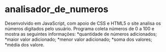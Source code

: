 # analisador_de_numeros
Desenvolvido em JavaScript, com apoio de CSS e HTML5 o site analisa os números digitados pelo usuário.
Programa coleta números de 0 a 100 e mostra as seguintes informações: *quantidade de números adicionados; *maior valor adicionado; *menor valor adicionado; *soma dos valores; *média dos valore.
